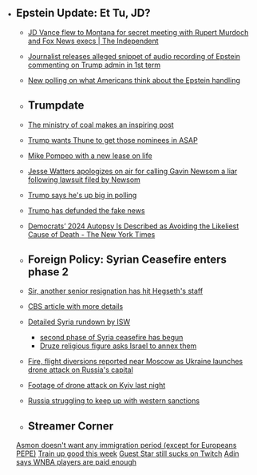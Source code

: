 
  - ## Epstein Update: Et Tu, JD?
    - [JD Vance flew to Montana for secret meeting with Rupert Murdoch and Fox News execs | The Independent](https://www.the-independent.com/news/world/americas/us-politics/jd-vance-murdoch-fox-news-secret-meeting-b2769061.html)
    - [Journalist releases alleged snippet of audio recording of Epstein commenting on Trump admin in 1st term](https://x.com/allenanalysis/status/1946684150510956552)
    - [New polling on what Americans think about the Epstein handling](https://x.com/Acyn/status/1946722189790855558)
    
    - ## Trumpdate
    - [The ministry of coal makes an inspiring post](https://x.com/ENERGY/status/1946570851974832544)
    - [Trump wants Thune to get those nominees in ASAP](https://x.com/Acyn/status/1946701070954050023)
    - [Mike Pompeo with a new lease on life](https://x.com/growing_daniel/status/1946809616450359594)
    - [Jesse Watters apologizes on air for calling Gavin Newsom a liar following lawsuit filed by Newsom](https://www.independent.co.uk/news/world/americas/us-politics/jesse-watters-gavin-newsom-apology-b2791596.html)
    - [Trump says he's up big in polling](https://x.com/patriottakes/status/1946910589063671813)
    - [Trump has defunded the fake news](https://youtu.be/gIbgKes5YD0?si=rNoUCWQ7sCdSRKnC)
    - [Democrats’ 2024 Autopsy Is Described as Avoiding the Likeliest Cause of Death - The New York Times](https://www.nytimes.com/2025/07/19/us/politics/democrats-2024-autopsy-harris-biden.html)
    
    - ## Foreign Policy: Syrian Ceasefire enters phase 2
    -  [Sir, another senior resignation has hit Hegseth's staff](https://x.com/sentdefender/status/1946680297560424609)
      - [CBS article with more details](https://www.cbsnews.com/news/senior-hegseth-adviser-out-at-pentagon-sources-say/)
    - [Detailed Syria rundown by ISW](https://understandingwar.org/backgrounder/iran-update-july-19-2025)
      - [second phase of Syria ceasefire has begun](https://x.com/sentdefender/status/1946629510557839763)
      - [Druze religious figure asks Israel to annex them](https://x.com/Osint613/status/1946658484533027006)
    - [Fire, flight diversions reported near Moscow as Ukraine launches drone attack on Russia's capital](https://kyivindependent.com/fire-explosions-reported-near-moscow-as-ukraine-launches-drone-attack-on-russias-capital/)
    - [Footage of drone attack on Kyiv last night](https://x.com/wartranslated/status/1946842463827595301)
    - [Russia struggling to keep up with western sanctions](https://x.com/TheStudyofWar/status/1946397048040824931)
    
    - ## Streamer Corner
    [Asmon doesn't want any immigration period (except for Europeans PEPE)](https://x.com/Awk20000/status/1946712141500948760)
    [Train up good this week](https://x.com/konemuted/status/1946566391399858614)
    [Guest Star still sucks on Twitch](https://x.com/Awk20000/status/1946818387067425257)
    [Adin says WNBA players are paid enough](https://x.com/Awk20000/status/1946743213349617945)
#